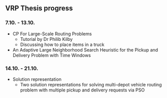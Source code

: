 ## VRP Thesis progress

### 7.10. - 13.10.
- CP For Large-Scale Routing Problems
  - Tutorial by Dr Philib Kilby
  - Discussing how to place items in a truck
- An Adaptive Large Neighborhood Search Heuristic for the Pickup and Delivery Problem with Time Windows

### 14.10. - 21.10.
- Solution representation
  - Two solution representations for solving multi-depot vehicle routing problem with multiple pickup and delivery requests via PSO

